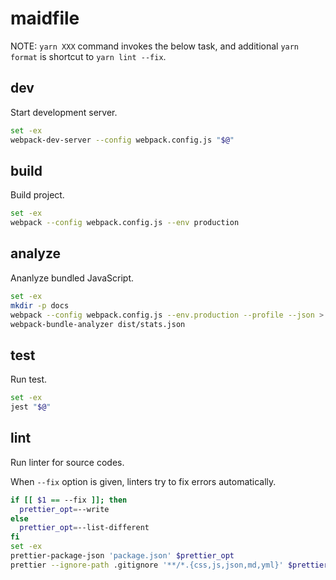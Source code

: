 # maidfile

NOTE: `yarn XXX` command invokes the below task, and additional `yarn format` is shortcut to `yarn lint --fix`.

## dev

Start development server.

```bash
set -ex
webpack-dev-server --config webpack.config.js "$@"
```

## build

Build project.

```bash
set -ex
webpack --config webpack.config.js --env production


```

## analyze

Ananlyze bundled JavaScript.

```bash
set -ex
mkdir -p docs
webpack --config webpack.config.js --env.production --profile --json > dist/stats.json
webpack-bundle-analyzer dist/stats.json
```

## test

Run test.

```bash
set -ex
jest "$@"
```

## lint

Run linter for source codes.

When `--fix` option is given, linters try to fix errors automatically.

```bash
if [[ $1 == --fix ]]; then
  prettier_opt=--write
else
  prettier_opt=--list-different
fi
set -ex
prettier-package-json 'package.json' $prettier_opt
prettier --ignore-path .gitignore '**/*.{css,js,json,md,yml}' $prettier_opt
```
